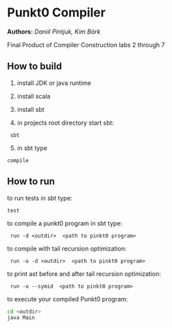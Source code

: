 # Punkt0 Compiler 


__Authors:__ *Daniil Pintjuk, Kim Börk*


Final Product of Compiler Construction labs 2 through 7

## How to build
1. install JDK or java runtime

2. install scala

3. install sbt

4. in projects root directory start sbt:

`` sbt``

5. in sbt type


`` compile ``




## How to run

to run tests in sbt type:

`` test ``

to compile a punkt0 program in sbt type:

`` run -d <outdir>  <path to pinkt0 program>``

to compile with tail recursion optimization:

`` run -o -d <outdir>  <path to pinkt0 program>``

to print ast before and after tail recursion optimization:

`` run -o --symid  <path to pinkt0 program>``

to execute your compiled Punkt0 program:

```bash 
cd <outdir>
java Main 
```

